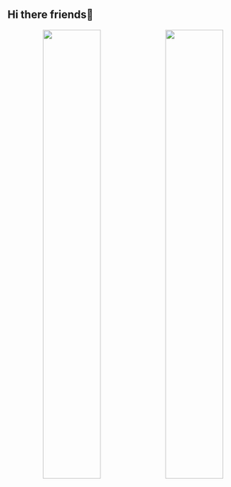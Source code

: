## Hi there friends👋

<p align="center">
  <img width=48%" src="https://github-readme-stats.vercel.app/api?username=rajathota&show_icons=true&theme=tokyonight"/>
   <img width=48%" src="[https://github-readme-stats.vercel.app/api?username=rajathota&show_icons=true&theme=tokyonight"/>
</p>
<!--
**rajathota/rajathota** is a ✨ _special_ ✨ repository because its `README.md` (this file) appears on your GitHub profile.

Here are some ideas to get you started:

- 🔭 I’m currently working on ...
- 🌱 I’m currently learning ...
- 👯 I’m looking to collaborate on ...
- 🤔 I’m looking for help with ...
- 💬 Ask me about ...
- 📫 How to reach me: ...
- 😄 Pronouns: ...
- ⚡ Fun fact: ...
-->
